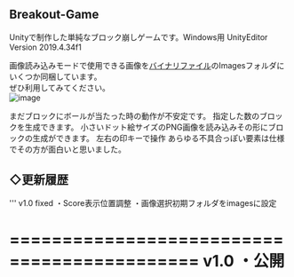 ## Breakout-Game
Unityで制作した単純なブロック崩しゲームです。Windows用
UnityEditor Version 2019.4.34f1
  
画像読み込みモードで使用できる画像を[バイナリファイル](https://github.com/kteworks/Breakout-Game/releases)のImagesフォルダにいくつか同梱しています。  
ぜひ利用してみてください。  
![image](https://user-images.githubusercontent.com/110329418/182745289-6d84ea09-82b7-4495-bef7-c5ec457b3faa.png)  
  
  
まだブロックにボールが当たった時の動作が不安定です。
指定した数のブロックを生成できます。
小さいドット絵サイズのPNG画像を読み込みその形にブロックの生成ができます。
左右の印キーで操作
あらゆる不具合っぽい要素は仕様でその方が面白いと思いました。  
## ◇更新履歴
'''
v1.0 fixed
・Score表示位置調整
・画像選択初期フォルダをimagesに設定

============================================
v1.0
・公開
============================================
